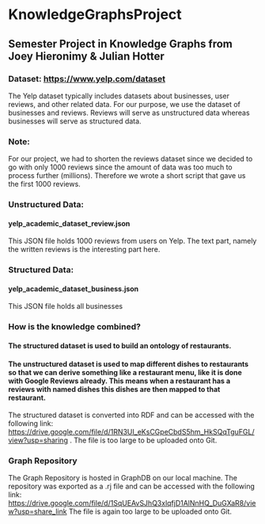 # KnowledgeGraphsProject
## Semester Project in Knowledge Graphs from Joey Hieronimy & Julian Hotter

### Dataset: https://www.yelp.com/dataset
The Yelp dataset typically includes datasets about businesses, user reviews, and other related data.
For our purpose, we use the dataset of businesses and reviews.
Reviews will serve as unstructured data whereas businesses will serve as structured data.

### Note:
For our project, we had to shorten the reviews dataset since we decided to go with only 1000 reviews since the amount of data was too much to process further (millions).
Therefore we wrote a short script that gave us the first 1000 reviews.

### Unstructured Data:
#### yelp_academic_dataset_review.json
This JSON file holds 1000 reviews from users on Yelp. The text part, namely the written reviews is the interesting part here.


### Structured Data:
#### yelp_academic_dataset_business.json
This JSON file holds all businesses

### How is the knowledge combined?
#### The structured dataset is used to build an ontology of restaurants.
#### The unstructured dataset is used to map different dishes to restaurants so that we can derive something like a restaurant menu, like it is done with Google Reviews already. This means when a restaurant has a reviews with named dishes this dishes are then mapped to that restaurant.


The structured dataset is converted into RDF and can be accessed with the following link: https://drive.google.com/file/d/1RN3UI_eKsCGpeCbdS5hm_HkSQqTguFGL/view?usp=sharing .
The file is too large to be uploaded onto Git.


### Graph Repository
The Graph Repository is hosted in GraphDB on our local machine. The repository was exported as a .rj file and can be accessed with the following link: https://drive.google.com/file/d/1SqUEAvSJhQ3xlqfjD1AlNnHQ_DuGXaR8/view?usp=share_link
The file is again too large to be uploaded onto Git.
